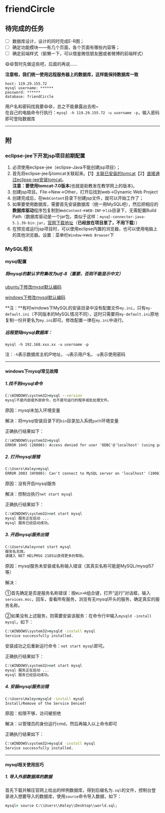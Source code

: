 # friendCircle

## 待完成的任务

- [ ] 数据库设计，设计的同时完成E-R图；
- [ ] 确定功能模块——有几个页面，各个页面有哪些内容等；
- [ ] 确定前端样式（偷懒一下，可以借鉴微信朋友圈或者微博的前端样式）

:smile::smile:暂时先做这些吧，后面的再说……

**注意啦，我们统一使用远程服务器上的数据库，这样能保持数据库一致**
```
host: 119.29.155.72  
mysql username: ******  
password: ******  
database: friendCircle
```
用户名和密码找我要:smile::smile:，总之不能暴露出去啦~  
在自己的电脑命令行执行：`mysql -h 119.29.155.72 -u username -p`，输入密码即可登陆数据库

---

## 附

### eclipse-jee下开发jsp项目前期配置

1. 必须使用eclipse-jee（eclipse-Java不能创建jsp项目）；
2. 首先将eclipse-jee与tomcat关联起来。【1】[关联已安装的tomcat](http://jingyan.baidu.com/article/ca2d939dd90183eb6d31ce79.html)【2】[直接通过eclipse-jee安装tomcat](http://jingyan.baidu.com/article/3065b3b6efa9d7becff8a4c6.html)。<br>**注意：要使用tomcat-7.0版本**(也就是助教发在教学网上的版本)。
3. 创建jsp项目。File->New->Other，打开后找到web->Dynamic Web Project
4. 创建完成后，在`WebContent`目录下创建jsp文件，就可以开始工作了；
5. 如果要使用数据库，需要首先安装数据库（统一用MySQL吧），然后把相应的**数据库驱动**程序包复制到`WebContent`->`WEB-INF`->`lib`目录下，无需配置Build Path（数据库驱动是一个jar包，类似于这样：`mysql-connector-java-5.1.39-bin.jar`，[官网下载地址](http://dev.mysql.com/downloads/connector/j/)（**已经放在项目里了，不用下载**））
6. 在预览或运行jsp项目时，可以使用eclipse内置的浏览器，也可以使用电脑上的其他浏览器。设置：菜单栏`Window`->`Web Browser`下

### MySQL相关

#### mysql配置

##### 将mysql的默认字符集改为utf-8（**重要**，否则不能显示中文）

[ubuntu下修改mysql默认编码](http://www.jb51.net/article/33569.htm)

[windows下修改mysql默认编码](http://www.cnblogs.com/24la/p/update-mysql-default-character.html)

**注：**有时windows下MySQL的安装目录中没有配置文件`my.ini`，只有`my-default.ini`（不同版本的MySQL情况不同），这时只需要将`my-default.ini`原地复制一份并更名为`my.ini`即可。修改配置一律在`my.ini`中进行。

##### 远程登陆mysql数据库：

```
mysql -h 192.168.xxx.xx -u username -p
```

注：`-h`表示数据库主机IP地址，`-u`表示用户名，`-p`表示使用密码

---

#### windows下mysql常见故障

##### 1.找不到mysql命令

```cmd
C:\WINDOWS\system32>mysql --version
mysql不是内部或外部命令，也不是可运行的程序或批处理文件。
```

原因：mysql未加入环境变量

解决：将mysql安装目录下的`bin`目录加入系统`path`环境变量

正确执行结果如下：

```cmd
C:\WINDOWS\system32>mysql
ERROR 1045 (28000): Access denied for user 'ODBC'@'localhost' (using password: NO)
```

##### 2. 打开mysql报错

```cmd
C:\Users\Haley>mysql
ERROR 2003 (HY000): Can't connect to MySQL server on 'localhost' (10061)
```

原因：没有开启mysql服务

解决：控制台执行`net start mysql`

正确执行结果如下：

```cmd
C:\WINDOWS\system32>net start mysql
mysql 服务正在启动 ...
mysql 服务已经启动成功。
```

##### 3. 开启mysql服务出错

```cmd
C:\Users\Haley>net start mysql
服务名无效。
请键入 NET HELPMSG 2185以获得更多的帮助。
```
原因：mysql服务未安装或名称输入错误（其真实名称可能是MySQL/mysql57等）

解决：

①首先确定是否是服务名称错误：按`Win+R`组合键，打开“运行”对话框，输入`services.msc`，回车，查看所有服务，浏览有无mysql开头的服务，确定真实的服务名称。

②如果没有上述服务，则需要安装该服务：在命令行中输入`mysqld -install mysql`，如下：

```cmd
C:\WINDOWS\system32>mysqld -install mysql
Service successfully installed.
```

安装成功之后重新运行命令：`net start mysql`即可。

正确执行结果如下：

```cmd
C:\WINDOWS\system32>net start mysql
mysql 服务正在启动 ...
mysql 服务已经启动成功。
```

##### 4. 安装mysql服务出错

```cmd
C:\Users\Haley>mysqld -install mysql
Install/Remove of the Service Denied!
```

原因：权限不够，访问被拒绝

解决：以管理员的身份运行cmd，然后再输入以上命令即可

正确执行结果如下：

```cmd
C:\WINDOWS\system32>mysqld -install mysql
Service successfully installed.
```

---

#### mysql相关使用技巧

##### 1. 导入外部数据库的数据

首先下载并解压官网上给出的样例数据库，得到后缀名为`.sql`的文件，控制台登录进入想要导入的数据库，使用`source`命令导入数据，如下：

```cmd
mysql> source C:\\Users\\Haley\\Desktop\\world.sql;
```

